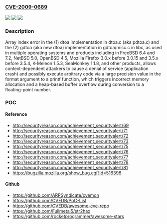 ### [CVE-2009-0689](https://cve.mitre.org/cgi-bin/cvename.cgi?name=CVE-2009-0689)
![](https://img.shields.io/static/v1?label=Product&message=n%2Fa&color=blue)
![](https://img.shields.io/static/v1?label=Version&message=n%2Fa&color=blue)
![](https://img.shields.io/static/v1?label=Vulnerability&message=n%2Fa&color=brighgreen)

### Description

Array index error in the (1) dtoa implementation in dtoa.c (aka pdtoa.c) and the (2) gdtoa (aka new dtoa) implementation in gdtoa/misc.c in libc, as used in multiple operating systems and products including in FreeBSD 6.4 and 7.2, NetBSD 5.0, OpenBSD 4.5, Mozilla Firefox 3.0.x before 3.0.15 and 3.5.x before 3.5.4, K-Meleon 1.5.3, SeaMonkey 1.1.8, and other products, allows context-dependent attackers to cause a denial of service (application crash) and possibly execute arbitrary code via a large precision value in the format argument to a printf function, which triggers incorrect memory allocation and a heap-based buffer overflow during conversion to a floating-point number.

### POC

#### Reference
- http://securityreason.com/achievement_securityalert/69
- http://securityreason.com/achievement_securityalert/71
- http://securityreason.com/achievement_securityalert/72
- http://securityreason.com/achievement_securityalert/73
- http://securityreason.com/achievement_securityalert/75
- http://securityreason.com/achievement_securityalert/76
- http://securityreason.com/achievement_securityalert/77
- http://securityreason.com/achievement_securityalert/78
- http://securityreason.com/achievement_securityalert/81
- https://bugzilla.mozilla.org/show_bug.cgi?id=516396

#### Github
- https://github.com/ARPSyndicate/cvemon
- https://github.com/CVEDB/PoC-List
- https://github.com/CVEDB/awesome-cve-repo
- https://github.com/Fullmetal5/str2hax
- https://github.com/rocketprogrammer/awesome-stars

